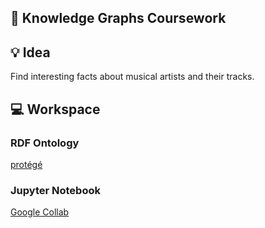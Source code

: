 🧠 Knowledge Graphs Coursework
---

## 💡 Idea

Find interesting facts about musical artists and their tracks.

## 💻 Workspace

### RDF Ontology

[protégé](https://protege.stanford.edu/)

### Jupyter Notebook

[Google Collab](https://colab.research.google.com/github/amphyxs/know-graphs-cw/blob/main/main.ipynb)
